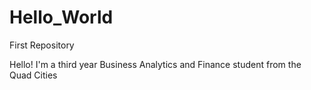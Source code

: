 # Hello_World
First Repository

Hello!
I'm a third year Business Analytics and Finance student from the Quad Cities
